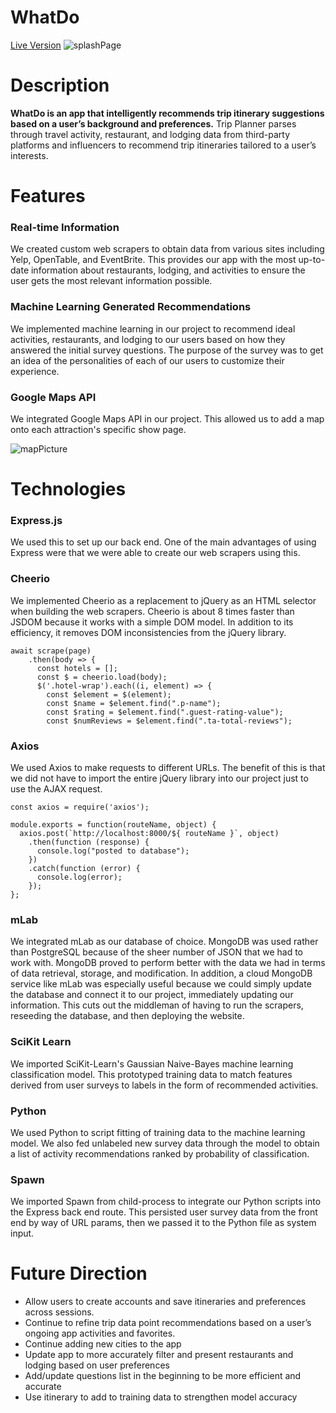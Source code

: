 # WhatDo

[Live Version](http://whatdo-sf.herokuapp.com/#/survey)
![splashPage](https://i.imgur.com/pGGPZds.gif)


# Description

**WhatDo is an app that intelligently recommends trip itinerary suggestions based on a user’s background and preferences.** Trip Planner parses through travel activity, restaurant, and lodging data from third-party platforms and influencers to recommend trip itineraries tailored to a user’s interests.



# Features
### Real-time Information
We created custom web scrapers to obtain data from various sites including Yelp, OpenTable, and EventBrite.  This provides our app with the most up-to-date information about restaurants, lodging, and activities to ensure the user  gets the most relevant information possible.

### Machine Learning Generated Recommendations
We implemented machine learning in our project to recommend ideal activities, restaurants, and lodging to our users based on how they answered the initial survey questions.  The purpose of the survey was to get an idea of the personalities of each of our users to customize their experience.


### Google Maps API
We integrated Google Maps API in our project.  This allowed us to add a map onto each attraction's specific show page.

![mapPicture](https://i.imgur.com/3zj8UYe.png)




# Technologies
### Express.js
We used this to set up our back end.  One of the main advantages of using Express were that we were able to create our web scrapers using this.  

### Cheerio
We implemented Cheerio as a replacement to jQuery as an HTML selector when building the web scrapers.  Cheerio is about 8 times faster than JSDOM because it works with a simple DOM model.  In addition to its efficiency, it removes DOM inconsistencies from the jQuery library.

```
await scrape(page)
    .then(body => {
      const hotels = [];
      const $ = cheerio.load(body);
      $('.hotel-wrap').each((i, element) => {
        const $element = $(element);
        const $name = $element.find(".p-name");
        const $rating = $element.find(".guest-rating-value");
        const $numReviews = $element.find(".ta-total-reviews");
```

### Axios
We used Axios to make requests to different URLs.  The benefit of this is that we did not have to import the entire jQuery library into our project just to use the AJAX request.

```
const axios = require('axios');

module.exports = function(routeName, object) {
  axios.post(`http://localhost:8000/${ routeName }`, object)
    .then(function (response) {
      console.log("posted to database");
    })
    .catch(function (error) {
      console.log(error);
    });
};

```

### mLab
We integrated mLab as our database of choice.  MongoDB was used rather than PostgreSQL because of the sheer number of JSON that we had to work with.  MongoDB proved to perform better with the data we had in terms of data retrieval, storage, and modification.  In addition, a cloud MongoDB service like mLab was especially useful because we could simply update the database and connect it to our project, immediately updating our information.  This cuts out the middleman of having to run the scrapers, reseeding the database, and then deploying the website.

### SciKit Learn
We imported SciKit-Learn's Gaussian Naive-Bayes machine learning classification model.   This prototyped training data to match features derived from user surveys to labels in the form of recommended activities.

### Python
We used Python to script fitting of training data to the machine learning model.  We also fed unlabeled new survey data through the model to obtain a list of activity recommendations ranked by probability of classification.

### Spawn
We imported Spawn from child-process to integrate our Python scripts into the Express back end route.  This persisted user survey data from the front end by way of URL params, then we passed it to the Python file as system input.



# Future Direction
* Allow users to create accounts and save itineraries and preferences across sessions.
* Continue to refine trip data point recommendations based on a user’s ongoing app activities and favorites.
* Continue adding new cities to the app
* Update app to more accurately filter and present restaurants and lodging based on user preferences
* Add/update questions list in the beginning to be more efficient and accurate
* Use itinerary to add to training data to strengthen model accuracy
